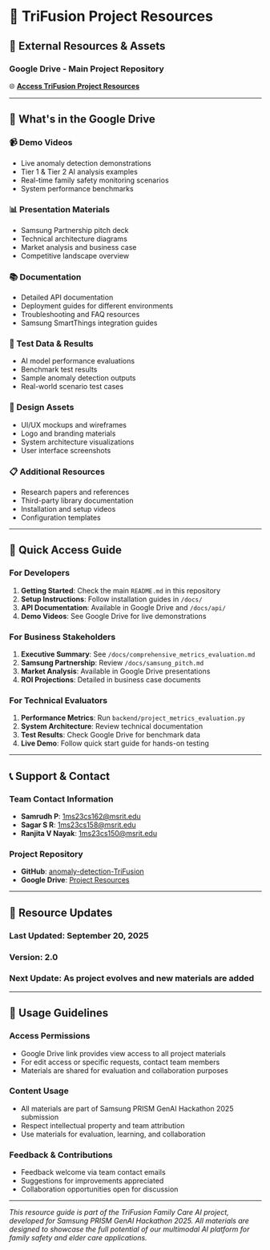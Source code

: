# 📁 TriFusion Project Resources

## 🔗 External Resources & Assets

### **Google Drive - Main Project Repository**
🌐 **[Access TriFusion Project Resources](https://drive.google.com/drive/folders/1tk_Rn3My9xKM7dwIPjQ4TyI2oHMHlwuw?usp=sharing)**

---

## 📂 What's in the Google Drive

### **📹 Demo Videos**
- Live anomaly detection demonstrations
- Tier 1 & Tier 2 AI analysis examples
- Real-time family safety monitoring scenarios
- System performance benchmarks

### **📊 Presentation Materials**
- Samsung Partnership pitch deck
- Technical architecture diagrams
- Market analysis and business case
- Competitive landscape overview

### **📚 Documentation**
- Detailed API documentation
- Deployment guides for different environments
- Troubleshooting and FAQ resources
- Samsung SmartThings integration guides

### **🧪 Test Data & Results**
- AI model performance evaluations
- Benchmark test results
- Sample anomaly detection outputs
- Real-world scenario test cases

### **🎨 Design Assets**
- UI/UX mockups and wireframes
- Logo and branding materials
- System architecture visualizations
- User interface screenshots

### **📋 Additional Resources**
- Research papers and references
- Third-party library documentation
- Installation and setup videos
- Configuration templates

---

## 🚀 Quick Access Guide

### **For Developers**
1. **Getting Started**: Check the main `README.md` in this repository
2. **Setup Instructions**: Follow installation guides in `/docs/`
3. **API Documentation**: Available in Google Drive and `/docs/api/`
4. **Demo Videos**: See Google Drive for live demonstrations

### **For Business Stakeholders**
1. **Executive Summary**: See `/docs/comprehensive_metrics_evaluation.md`
2. **Samsung Partnership**: Review `/docs/samsung_pitch.md`
3. **Market Analysis**: Available in Google Drive presentations
4. **ROI Projections**: Detailed in business case documents

### **For Technical Evaluators**
1. **Performance Metrics**: Run `backend/project_metrics_evaluation.py`
2. **System Architecture**: Review technical documentation
3. **Test Results**: Check Google Drive for benchmark data
4. **Live Demo**: Follow quick start guide for hands-on testing

---

## 📞 Support & Contact

### **Team Contact Information**
- **Samrudh P**: 1ms23cs162@msrit.edu 
- **Sagar S R**: 1ms23cs158@msrit.edu 
- **Ranjita V Nayak**: 1ms23cs150@msrit.edu 

### **Project Repository**
- **GitHub**: [anomaly-detection-TriFusion](https://github.com/Samrudhp/anomaly-detection-TriFusion)
- **Google Drive**: [Project Resources](https://drive.google.com/drive/folders/1tk_Rn3My9xKM7dwIPjQ4TyI2oHMHlwuw?usp=sharing)

---

## 🔄 Resource Updates

### **Last Updated**: September 20, 2025
### **Version**: 2.0
### **Next Update**: As project evolves and new materials are added

---

## 📝 Usage Guidelines

### **Access Permissions**
- Google Drive link provides view access to all project materials
- For edit access or specific requests, contact team members
- Materials are shared for evaluation and collaboration purposes

### **Content Usage**
- All materials are part of Samsung PRISM GenAI Hackathon 2025 submission
- Respect intellectual property and team attribution
- Use materials for evaluation, learning, and collaboration

### **Feedback & Contributions**
- Feedback welcome via team contact emails
- Suggestions for improvements appreciated
- Collaboration opportunities open for discussion

---

*This resource guide is part of the TriFusion Family Care AI project, developed for Samsung PRISM GenAI Hackathon 2025. All materials are designed to showcase the full potential of our multimodal AI platform for family safety and elder care applications.*